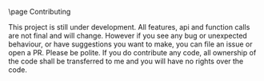 \page Contributing

This project is still under development. All features, api and function calls are not final and will change. However if you see any bug or unexpected behaviour, or have suggestions you want to make, you can file an issue or open a PR. 
Please be polite. If you do contribute any code, all ownership of the code shall be transferred to me and you will have no rights over the code. 